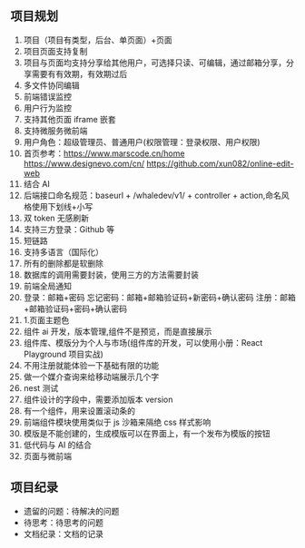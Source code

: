 ## 项目规划

1. 项目（项目有类型，后台、单页面）+页面
2. 项目页面支持复制
3. 项目与页面均支持分享给其他用户，可选择只读、可编辑，通过邮箱分享，分享需要有有效期，有效期过后
4. 多文件协同编辑
5. 前端错误监控
6. 用户行为监控
7. 支持其他页面 iframe 嵌套
8. 支持微服务微前端
9. 用户角色：超级管理员、普通用户(权限管理：登录权限、用户权限)
10. 首页参考：https://www.marscode.cn/home https://www.designevo.com/cn/ https://github.com/xun082/online-edit-web
11. 结合 AI
12. 后端接口命名规范：baseurl + /whaledev/v1/ + controller + action,命名风格使用下划线+小写
13. 双 token 无感刷新
14. 支持三方登录：Github 等
15. 短链路
16. 支持多语言（国际化）
17. 所有的删除都是软删除
18. 数据库的调用需要封装，使用三方的方法需要封装
19. 前端全局通知
20. 登录：邮箱+密码 忘记密码：邮箱+邮箱验证码+新密码+确认密码 注册：邮箱+邮箱验证码+密码+确认密码
21. 1.页面主题色
22. 组件 ai 开发，版本管理,组件不是预览，而是直接展示
23. 组件库、模版分为个人与市场(组件库的开发，可以使用小册：React Playground 项目实战)
24. 不用注册就能体验一下基础有限的功能
25. 做一个媒介查询来给移动端展示几个字
26. nest 测试
27. 组件设计的字段中，需要添加版本 version
28. 有一个组件，用来设置滚动条的
29. 前端组件模块使用类似于 js 沙箱来隔绝 css 样式影响
30. 模版是不能创建的，生成模版可以在界面上，有一个发布为模版的按钮
31. 低代码与 AI 的结合
32. 页面与微前端

## 项目纪录

- 遗留的问题：待解决的问题
- 待思考：待思考的问题
- 文档纪录：文档的记录
